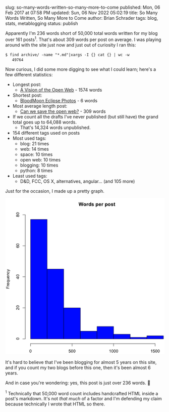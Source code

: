 slug: so-many-words-written-so-many-more-to-come
published: Mon, 06 Feb 2017 at 07:58 PM
updated: Sun, 06 Nov 2022 05:02:19 
title: So Many Words Written, So Many More to Come
author: Brian Schrader
tags: blog, stats, metablogging
status: publish

Apparently I'm 236 words short of 50,000 total words written for my blog over 161 posts<sup>1</sup>. That's about 309 words per post on average. I was playing around with the site just now and just out of curiosity I ran this:

    $ find archive/ -name "*.md"|xargs -I {} cat {} | wc -w
       49764

Now curious, I did some more digging to see what I could learn; here's a few different statistics:

- Longest post:
    - [A Vision of the Open Web](/archive/a-vision-of-the-open-web/) - 1574 words
- Shortest post:
    - [BloodMoon Eclipse Photos](/archive/bloodmoon-eclipse/) - 6 words
- Most average length post:
    - [Can we save the open web?](/archive/can-we-save-the-open-web/) - 309 words
- If we count all the drafts I've never published (but still have) the grand total goes up to 64,088 words.
    - That's 14,324 words unpublished.
- 154 different tags used on posts
- Most used tags:
    - blog: 21 times
    - web: 14 times
    - space: 10 times
    - open web: 10 times
    - blogging: 10 times
    - python: 8 times
- Least used tags:
    - D&D, FCC, OS X, alternatives, angular... (and 105 more)

Just for the occasion, I made up a pretty graph.

![A graph of word count.](/images/blog/post-word-count-50k-words.png)

It's hard to believe that I've been blogging for almost 5 years on this site, and if you count my two blogs before this one, then it's been almost 6 years.

And in case you're wondering: yes, this post is just over 236 words. 🎉

<div class="footnote">
<sup>1</sup> Technically that 50,000 word count includes handcrafted HTML inside a post's markdown. It's not <i>that much</i> of a factor and I'm defending my claim because technically I wrote that HTML so there.
</div>
